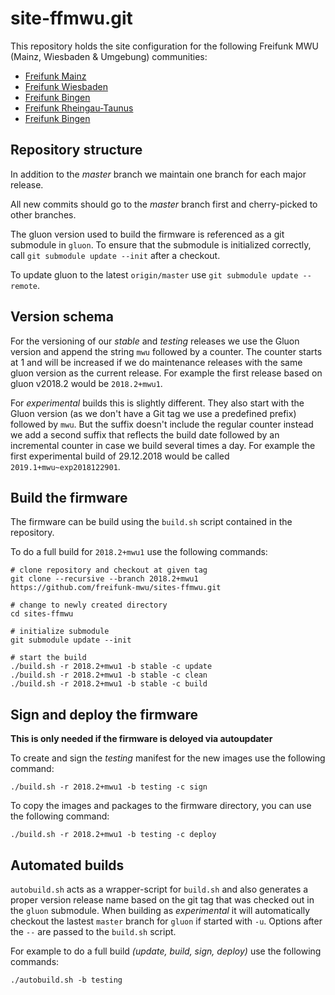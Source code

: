 # site-ffmwu.git
This repository holds the site configuration for the following Freifunk MWU (Mainz, Wiesbaden & Umgebung) communities:

* [Freifunk Mainz](http://www.freifunk-mainz.de)
* [Freifunk Wiesbaden](http://wiesbaden.freifunk.net)
* [Freifunk Bingen](https://www.freifunk-bingen.de)
* [Freifunk Rheingau-Taunus](https://www.freifunk-rtk.de)
* [Freifunk Bingen](https://www.freifunk-bingen.de)

## Repository structure
In addition to the _master_ branch we maintain one branch for each major release.

All new commits should go to the _master_ branch first and cherry-picked to other branches.

The gluon version used to build the firmware is referenced as a git submodule in `gluon`.
To ensure that the submodule is initialized correctly, call `git submodule update --init` after a checkout.

To update gluon to the latest `origin/master` use `git submodule update --remote`.

## Version schema
For the versioning of our _stable_ and _testing_ releases we use the Gluon version and append the string `mwu` followed by a counter. The counter starts at 1 and will be increased if we do maintenance releases with the same gluon version as the current release. For example the first release based on gluon v2018.2 would be `2018.2+mwu1`.

For _experimental_ builds this is slightly different. They also start with the Gluon version (as we don't have a Git tag we use a predefined prefix) followed by `mwu`. But the suffix doesn't include the regular counter instead we add a second suffix that reflects the build date followed by an incremental counter in case we build several times a day. For example the first experimental build of 29.12.2018 would be called `2019.1+mwu~exp2018122901`.

## Build the firmware
The firmware can be build using the `build.sh` script contained in the repository.

To do a full build for `2018.2+mwu1` use the following commands:

```
# clone repository and checkout at given tag
git clone --recursive --branch 2018.2+mwu1 https://github.com/freifunk-mwu/sites-ffmwu.git

# change to newly created directory
cd sites-ffmwu

# initialize submodule
git submodule update --init

# start the build
./build.sh -r 2018.2+mwu1 -b stable -c update
./build.sh -r 2018.2+mwu1 -b stable -c clean
./build.sh -r 2018.2+mwu1 -b stable -c build
```

## Sign and deploy the firmware
**This is only needed if the firmware is deloyed via autoupdater**

To create and sign the _testing_ manifest for the new images use the following command:

```
./build.sh -r 2018.2+mwu1 -b testing -c sign
```

To copy the images and packages to the firmware directory, you can use the following command:

```
./build.sh -r 2018.2+mwu1 -b testing -c deploy
```

## Automated builds
`autobuild.sh` acts as a wrapper-script for `build.sh` and also generates a proper version release name based on the git tag that was checked out in the `gluon` submodule. When building as _experimental_ it will automatically checkout the lastest `master` branch for `gluon` if  started with `-u`. Options after the `--` are passed to the `build.sh` script.

For example to do a full build _(update, build, sign, deploy)_ use the following commands:

```
./autobuild.sh -b testing
```
